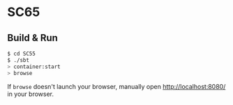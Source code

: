 # SC65 #

## Build & Run ##

```sh
$ cd SC55
$ ./sbt
> container:start
> browse
```

If `browse` doesn't launch your browser, manually open [http://localhost:8080/](http://localhost:8080/) in your browser.
